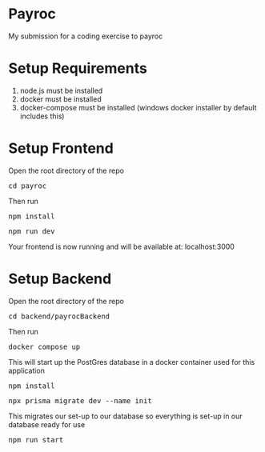 <h1>Payroc</h1>
<p>My submission for a coding exercise to payroc</p>

<h1>Setup Requirements</h1>
<ol type="1">
<li>node.js must be installed</li>
<li>docker must be installed</li>
<li>docker-compose must be installed (windows docker installer by default includes this)</li>
</ol>

<h1>Setup Frontend</h1>
<p>Open the root directory of the repo</p>
<pre>
cd payroc
</pre>
<p>Then run</p>
<pre>
npm install
</pre>
<pre>
npm run dev
</pre>
<p>Your frontend is now running and will be available at: localhost:3000</p>

<h1>Setup Backend</h1>
<p>Open the root directory of the repo</p>
<pre>
cd backend/payrocBackend
</pre>
<p>Then run</p>
<pre>
docker compose up
</pre>
<p>This will start up the PostGres database in a docker container used for this application
<pre>
npm install
</pre>
<pre>
npx prisma migrate dev --name init
</pre>
<p>This migrates our set-up to our database so everything is set-up in our database ready for use
<pre>
npm run start
</pre>
